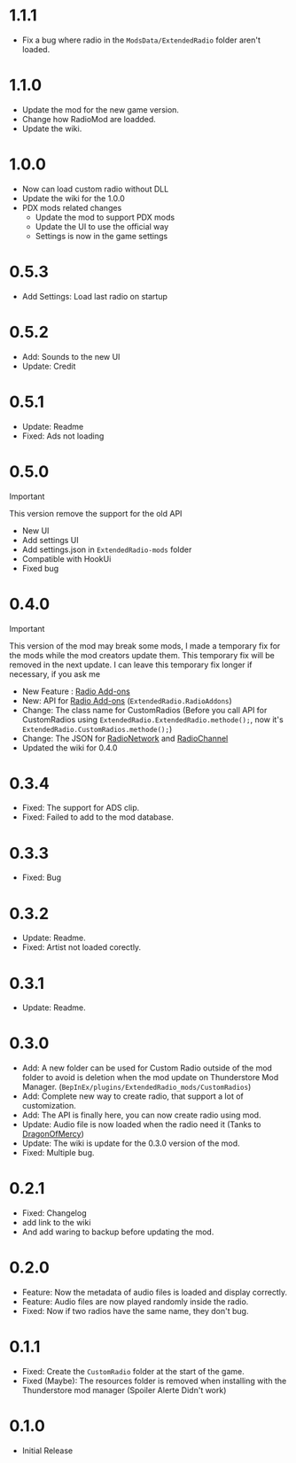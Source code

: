 # 1.1.1
 * Fix a bug where radio in the `ModsData/ExtendedRadio` folder aren't loaded.

# 1.1.0
- Update the mod for the new game version.
- Change how RadioMod are loadded.
- Update the wiki.

# 1.0.0
- Now can load custom radio without DLL
- Update the wiki for the 1.0.0
- PDX mods related changes
    - Update the mod to support PDX mods
    - Update the UI to use the official way
    - Settings is now in the game settings

# 0.5.3
- Add Settings: Load last radio on startup

# 0.5.2
- Add: Sounds to the new UI
- Update: Credit

# 0.5.1
- Update: Readme
- Fixed: Ads not loading

# 0.5.0
> [!IMPORTANT]  
> This version remove the support for the old API

- New UI
- Add settings UI
- Add settings.json in `ExtendedRadio-mods` folder
- Compatible with HookUi
- Fixed bug

# 0.4.0
> [!IMPORTANT]  
This version of the mod may break some mods, I made a temporary fix for the mods while the mod creators update them. This temporary fix will be removed in the next update. I can leave this temporary fix longer if necessary, if you ask me

- New Feature : [Radio Add-ons](https://github.com/AlphaGaming7780/ExtendedRadio/wiki/RadioAddons)
- New: API for [Radio Add-ons](https://github.com/AlphaGaming7780/ExtendedRadio/wiki/RadioAddons) (`ExtendedRadio.RadioAddons`)
- Change: The class name for CustomRadios (Before you call API for CustomRadios using `ExtendedRadio.ExtendedRadio.methode();`, now it's `ExtendedRadio.CustomRadios.methode();`)
- Change: The JSON for [RadioNetwork](https://github.com/AlphaGaming7780/ExtendedRadio/wiki/Radio-Elements#radio-network) and [RadioChannel](https://github.com/AlphaGaming7780/ExtendedRadio/wiki/Radio-Elements#radio-channel)
- Updated the wiki for 0.4.0

# 0.3.4
- Fixed: The support for ADS clip.
- Fixed: Failed to add to the mod database.

# 0.3.3
- Fixed: Bug

# 0.3.2
- Update: Readme.
- Fixed: Artist not loaded corectly.

# 0.3.1
- Update: Readme.

# 0.3.0
- Add: A new folder can be used for Custom Radio outside of the mod folder to avoid is deletion when the mod update on Thunderstore Mod Manager. (`BepInEx/plugins/ExtendedRadio_mods/CustomRadios`)
- Add: Complete new way to create radio, that support a lot of customization.
- Add: The API is finally here, you can now create radio using mod.
- Update: Audio file is now loaded when the radio need it (Tanks to [DragonOfMercy](https://github.com/dragonofmercy))
- Update: The wiki is update for the 0.3.0 version of the mod.
- Fixed: Multiple bug.

# 0.2.1
- Fixed: Changelog
- add link to the wiki
- And add waring to backup before updating the mod.

# 0.2.0
- Feature: Now the metadata of audio files is loaded and display correctly.
- Feature: Audio files are now played randomly inside the radio.
- Fixed: Now if two radios have the same name, they don't bug.

# 0.1.1
- Fixed: Create the `CustomRadio` folder at the start of the game.
- Fixed (Maybe): The resources folder is removed when installing with the Thunderstore mod manager (Spoiler Alerte Didn't work)

# 0.1.0
- Initial Release